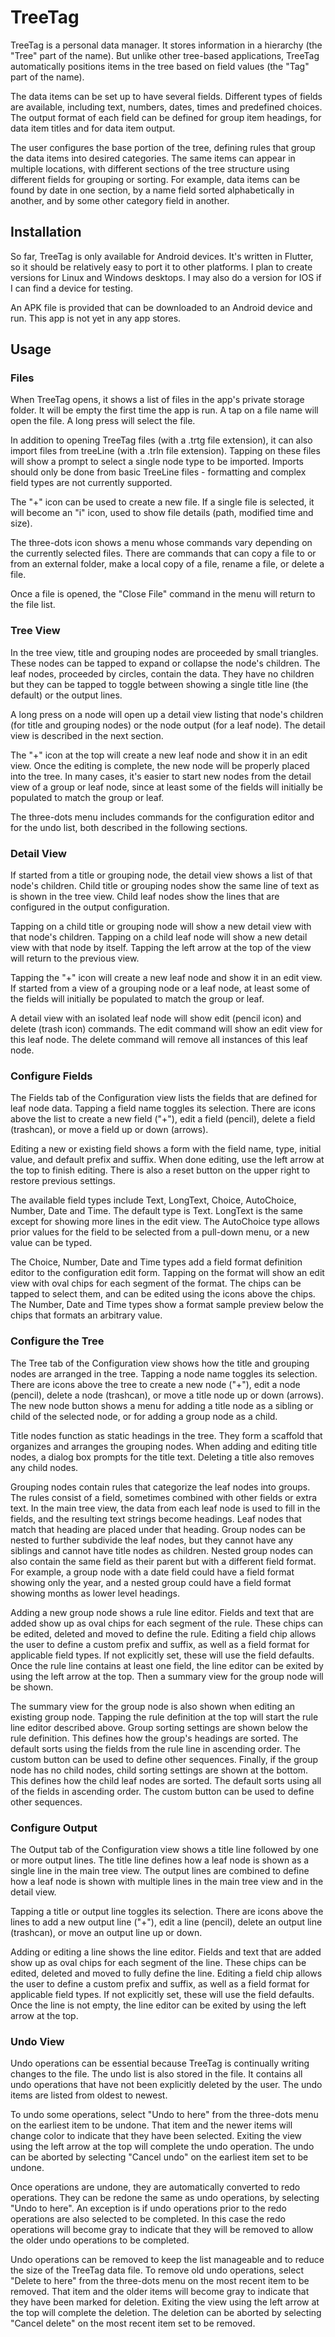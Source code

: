 # TreeTag

TreeTag is a personal data manager.  It stores information in a hierarchy (the
"Tree" part of the name).  But unlike other tree-based applications, TreeTag
automatically positions items in the tree based on field values (the "Tag" part
of the name).

The data items can be set up to have several fields.  Different types of fields
are available, including text, numbers, dates, times and predefined choices. The
output format of each field can be defined for group item headings, for data item
titles and for data item output.

The user configures the base portion of the tree, defining rules that group the
data items into desired categories.  The same items can appear in multiple
locations, with different sections of the tree structure using different fields
for grouping or sorting.  For example, data items can be found by date in one
section, by a name field sorted alphabetically in another, and by some other
category field in another.

## Installation

So far, TreeTag is only available for Android devices.  It's written in Flutter,
so it should be relatively easy to port it to other platforms.  I plan to create
versions for Linux and Windows desktops.  I may also do a version for IOS if I
can find a device for testing.

An APK file is provided that can be downloaded to an Android device and run.
This app is not yet in any app stores.

## Usage

### Files

When TreeTag opens, it shows a list of files in the app's private storage
folder.  It will be empty the first time the app is run.  A tap on a file name
will open the file.  A long press will select the file.

In addition to opening TreeTag files (with a .trtg file extension), it can also
import files from treeLine (with a .trln file extension).  Tapping on these
files will show a prompt to select a single node type to be imported.  Imports
should only be done from basic TreeLine files - formatting and complex field
types are not currently supported.

The "+" icon can be used to create a new file.  If a single file is selected, it
will become an "i" icon, used to show file details (path, modified time and
size).

The three-dots icon shows a menu whose commands vary depending on the currently
selected files.  There are commands that can copy a file to or from an external
folder, make a local copy of a file, rename a file, or delete a file.

Once a file is opened, the "Close File" command in the menu will return to the
file list.

### Tree View

In the tree view, title and grouping nodes are proceeded by small triangles.
These nodes can be tapped to expand or collapse the node's children.  The leaf
nodes, proceeded by circles, contain the data.  They have no children but they
can be tapped to toggle between showing a single title line (the default) or
the output lines.

A long press on a node will open up a detail view listing that node's children
(for title and grouping nodes) or the node output (for a leaf node). The detail
view is described in the next section.

The "+" icon at the top will create a new leaf node and show it in an edit view.
Once the editing is complete, the new node will be properly placed into the
tree.  In many cases, it's easier to start new nodes from the detail view of a
group or leaf node, since at least some of the fields will initially be
populated to match the group or leaf.

The three-dots menu includes commands for the configuration editor and for the
undo list, both described in the following sections.

### Detail View

If started from a title or grouping node, the detail view shows a list of that
node's children.  Child title or grouping nodes show the same line of text as
is shown in the tree view.  Child leaf nodes show the lines that are configured
in the output configuration.

Tapping on a child title or grouping node will show a new detail view with that
node's children.  Tapping on a child leaf node will show a new detail view with
that node by itself.  Tapping the left arrow at the top of the view will return
to the previous view.

Tapping the "+" icon will create a new leaf node and show it in an edit view. If
started from a view of a grouping node or a leaf node, at least some of the
fields will initially be populated to match the group or leaf.

A detail view with an isolated leaf node will show edit (pencil icon) and delete
(trash icon) commands.  The edit command will show an edit view for this leaf
node. The delete command will remove all instances of this leaf node.

### Configure Fields

The Fields tab of the Configuration view lists the fields that are defined for
leaf node data.  Tapping a field name toggles its selection.  There are icons
above the list to create a new field ("+"), edit a field (pencil), delete a
field (trashcan), or move a field up or down (arrows).

Editing a new or existing field shows a form with the field name, type, initial
value, and default prefix and suffix.  When done editing, use the  left arrow at
the top to finish editing.  There is also a reset button on the upper right to
restore previous settings.

The available field types include Text, LongText, Choice, AutoChoice, Number,
Date and Time.  The default type is Text.  LongText is the same except for
showing more lines in the edit view.  The AutoChoice type allows prior values
for the field to be selected from a pull-down menu, or a new value can be typed.

The Choice, Number, Date and Time types add a field format definition editor to
the configuration edit form.  Tapping on the format will show an edit view with
oval chips for each segment of the format.  The chips can be tapped to select
them, and can be edited using the icons above the chips.  The Number, Date and
Time types show a format sample preview below the chips that formats an
arbitrary value.

### Configure the Tree

The Tree tab of the Configuration view shows how the title and grouping nodes
are arranged in the tree.  Tapping a node name toggles its selection.  There are
icons above the tree to create a new node ("+"), edit a node (pencil), delete a
node (trashcan), or move a title node up or down (arrows).  The new node button
shows a menu for adding a title node as a sibling or child of the selected node,
or for adding a group node as a child.

Title nodes function as static headings in the tree.  They form a scaffold that
organizes and arranges the grouping nodes.  When adding and editing title nodes,
a dialog box prompts for the title text.  Deleting a title also removes any
child nodes.

Grouping nodes contain rules that categorize the leaf nodes into groups.  The
rules consist of a field, sometimes combined with other fields or extra text. In
the main tree view, the data from each leaf node is used to fill in the fields,
and the resulting text strings become headings.  Leaf nodes that match that
heading are placed under that heading.  Group nodes can be nested to further
subdivide the leaf nodes, but they cannot have any siblings and cannot have
title nodes as children.  Nested group nodes can also contain the same field as
their parent but with a different field format.  For example, a group node with
a date field could have a field format showing only the year, and a nested group
could have a field format showing months as lower level headings.

Adding a new group node shows a rule line editor.  Fields and text that are
added show up as oval chips for each segment of the rule.  These chips can be
edited, deleted and moved to define the rule.  Editing a field chip allows the
user to define a custom prefix and suffix, as well as a field format for
applicable field types.  If not explicitly set, these will use the field
defaults.  Once the rule line contains at least one field, the line editor can
be exited by using the left arrow at the top. Then a summary view for the group
node will be shown.

The summary view for the group node is also shown when editing an existing group
node. Tapping the rule definition at the top will start the rule line editor
described above.  Group sorting settings are shown below the rule definition.
This defines how the group's headings are sorted.  The default sorts using the
fields from the rule line in ascending order.  The custom button can be used to
define other sequences.  Finally, if the group node has no child nodes, child
sorting settings are shown at the bottom.  This defines how the child leaf nodes
are sorted.  The default sorts using all of the fields in ascending order.  The
custom button can be used to define other sequences.

### Configure Output

The Output tab of the Configuration view shows a title line followed by one or
more output lines.  The title line defines how a leaf node is shown as a single
line in the main tree view.  The output lines are combined to define how a leaf
node is shown with multiple lines in the main tree view and in the detail view.

Tapping a title or output line toggles its selection.  There are icons above the
lines to add a new output line ("+"), edit a line (pencil), delete an output
line (trashcan), or move an output line up or down.

Adding or editing a line shows the line editor.  Fields and text that are added
show up as oval chips for each segment of the line.  These chips can be edited,
deleted and moved to fully define the line.  Editing a field chip allows the
user to define a custom prefix and suffix, as well as a field format for
applicable field types.  If not explicitly set, these will use the field
defaults.  Once the line is not empty, the line editor can be exited by using
the left arrow at the top.

### Undo View

Undo operations can be essential because TreeTag is continually writing changes
to the file.  The undo list is also stored in the file.  It contains all undo
operations that have not been explicitly deleted by the user.  The undo items
are listed from oldest to newest.

To undo some operations, select "Undo to here" from the three-dots menu on the
earliest item to be undone.  That item and the newer items will change color to
indicate that they have been selected.  Exiting the view using the left arrow at
the top will complete the undo operation.  The undo can be aborted by selecting
"Cancel undo" on the earliest item set to be undone.

Once operations are undone, they are automatically converted to redo operations.
They can be redone the same as undo operations, by selecting "Undo to here".  An
exception is if undo operations prior to the redo operations are also selected
to be completed.  In this case the redo operations will become gray to indicate
that they will be removed to allow the older undo operations to be completed.

Undo operations can be removed to keep the list manageable and to reduce the
size of the TreeTag data file.  To remove old undo operations, select "Delete to
here" from the three-dots menu on the most recent item to be removed.  That item
and the older items will become gray to indicate that they have been marked for
deletion.  Exiting the view using the left arrow at the top will complete the
deletion.  The deletion can be aborted by selecting "Cancel delete" on the most
recent item set to be removed.
